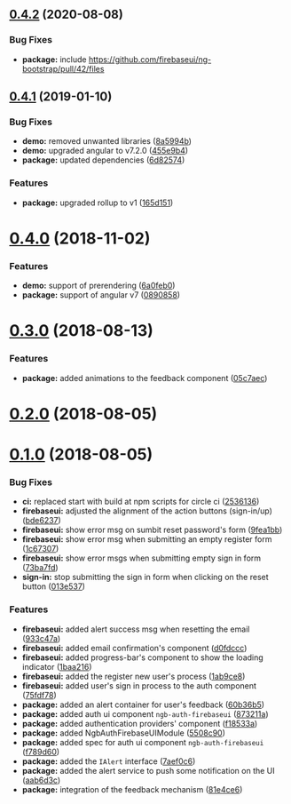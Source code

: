 ## [0.4.2](https://github.com/firebaseui/ng-bootstrap/compare/v0.4.1...v0.4.2) (2020-08-08)


### Bug Fixes

* **package:** include https://github.com/firebaseui/ng-bootstrap/pull/42/files


## [0.4.1](https://github.com/firebaseui/ng-bootstrap/compare/v0.4.0...v0.4.1) (2019-01-10)


### Bug Fixes

* **demo:** removed unwanted libraries ([8a5994b](https://github.com/firebaseui/ng-bootstrap/commit/8a5994b))
* **demo:** upgraded angular to v7.2.0 ([455e9b4](https://github.com/firebaseui/ng-bootstrap/commit/455e9b4))
* **package:** updated dependencies ([6d82574](https://github.com/firebaseui/ng-bootstrap/commit/6d82574))


### Features

* **package:** upgraded rollup to v1 ([165d151](https://github.com/firebaseui/ng-bootstrap/commit/165d151))



# [0.4.0](https://github.com/firebaseui/ng-bootstrap/compare/v0.3.0...v0.4.0) (2018-11-02)


### Features

* **demo:** support of prerendering ([6a0feb0](https://github.com/firebaseui/ng-bootstrap/commit/6a0feb0))
* **package:** support of angular v7 ([0890858](https://github.com/firebaseui/ng-bootstrap/commit/0890858))



# [0.3.0](https://github.com/firebaseui/ng-bootstrap/compare/v0.2.0...v0.3.0) (2018-08-13)


### Features

* **package:** added animations to the feedback component ([05c7aec](https://github.com/firebaseui/ng-bootstrap/commit/05c7aec))



# [0.2.0](https://github.com/firebaseui/ng-bootstrap/compare/v0.1.0...v0.2.0) (2018-08-05)



# [0.1.0](https://github.com/firebaseui/ng-bootstrap/compare/5508c90...v0.1.0) (2018-08-05)


### Bug Fixes

* **ci:** replaced start with build at npm scripts for circle ci ([2536136](https://github.com/firebaseui/ng-bootstrap/commit/2536136))
* **firebaseui:** adjusted the alignment of the action buttons (sign-in/up) ([bde6237](https://github.com/firebaseui/ng-bootstrap/commit/bde6237))
* **firebaseui:** show error msg on sumbit reset password's form ([9fea1bb](https://github.com/firebaseui/ng-bootstrap/commit/9fea1bb))
* **firebaseui:** show error msg when submitting an empty register form ([1c67307](https://github.com/firebaseui/ng-bootstrap/commit/1c67307))
* **firebaseui:** show error msgs when submitting empty sign in form ([73ba7fd](https://github.com/firebaseui/ng-bootstrap/commit/73ba7fd))
* **sign-in:** stop submitting the sign in form when clicking on the reset button ([013e537](https://github.com/firebaseui/ng-bootstrap/commit/013e537))


### Features

* **firebaseui:** added alert success msg when resetting the email ([933c47a](https://github.com/firebaseui/ng-bootstrap/commit/933c47a))
* **firebaseui:** added email confirmation's component ([d0fdccc](https://github.com/firebaseui/ng-bootstrap/commit/d0fdccc))
* **firebaseui:** added progress-bar's component to show the loading indicator ([1baa216](https://github.com/firebaseui/ng-bootstrap/commit/1baa216))
* **firebaseui:** added the register new user's process ([1ab9ce8](https://github.com/firebaseui/ng-bootstrap/commit/1ab9ce8))
* **firebaseui:** added user's sign in process to the auth component ([75fdf78](https://github.com/firebaseui/ng-bootstrap/commit/75fdf78))
* **package:** added an alert container for user's feedback ([60b36b5](https://github.com/firebaseui/ng-bootstrap/commit/60b36b5))
* **package:** added auth ui component `ngb-auth-firebaseui` ([873211a](https://github.com/firebaseui/ng-bootstrap/commit/873211a))
* **package:** added authentication providers' component ([f18533a](https://github.com/firebaseui/ng-bootstrap/commit/f18533a))
* **package:** added NgbAuthFirebaseUIModule ([5508c90](https://github.com/firebaseui/ng-bootstrap/commit/5508c90))
* **package:** added spec for auth ui component `ngb-auth-firebaseui` ([f789d60](https://github.com/firebaseui/ng-bootstrap/commit/f789d60))
* **package:** added the `IAlert` interface ([7aef0c6](https://github.com/firebaseui/ng-bootstrap/commit/7aef0c6))
* **package:** added the alert service to push some notification on the UI ([aab6d3c](https://github.com/firebaseui/ng-bootstrap/commit/aab6d3c))
* **package:** integration of the feedback mechanism ([81e4ce6](https://github.com/firebaseui/ng-bootstrap/commit/81e4ce6))



